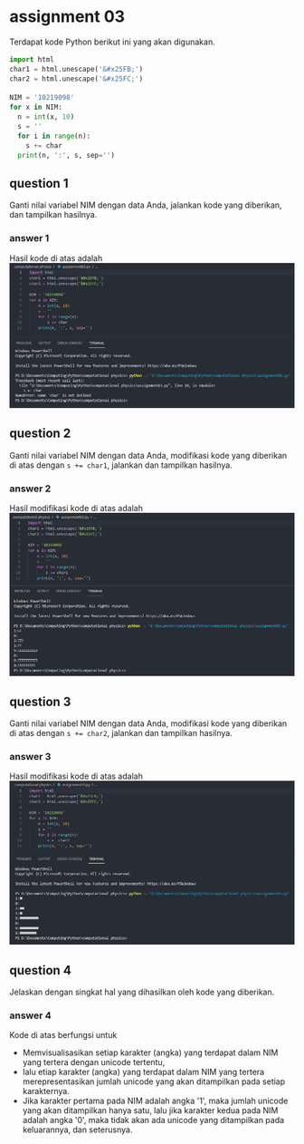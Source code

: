 # assignment 03
Terdapat kode Python berikut ini yang akan digunakan.
```python
import html
char1 = html.unescape('&#x25FB;')
char2 = html.unescape('&#x25FC;')

NIM = '10219098'
for x in NIM:
  n = int(x, 10)
  s = ''
  for i in range(n):
    s += char
  print(n, ':', s, sep='')
```

## question 1
Ganti nilai variabel NIM dengan data Anda, jalankan kode yang diberikan, dan tampilkan hasilnya.

### answer 1
Hasil kode di atas adalah
![alt text](https://github.com/AldianNurAzmar/fi3201-01-2021-2/blob/main/assignments/03/10219098/computational%20physics_assignment%2003_char.png)

## question 2
Ganti nilai variabel NIM dengan data Anda, modifikasi kode yang diberikan di atas dengan `s += char1`, jalankan dan tampilkan hasilnya.

### answer 2
Hasil modifikasi kode di atas adalah
![alt_text](https://github.com/AldianNurAzmar/fi3201-01-2021-2/blob/main/assignments/03/10219098/computational%20physics_assignment%2003_char1.png)

## question 3
Ganti nilai variabel NIM dengan data Anda, modifikasi kode yang diberikan di atas dengan `s += char2`, jalankan dan tampilkan hasilnya.

### answer 3
Hasil modifikasi kode di atas adalah
![alt_text](https://github.com/AldianNurAzmar/fi3201-01-2021-2/blob/main/assignments/03/10219098/computational%20physics_assignment%2003_char2.png)

## question 4
Jelaskan dengan singkat hal yang dihasilkan oleh kode yang diberikan.

### answer 4
Kode di atas berfungsi untuk
+ Memvisualisasikan setiap karakter (angka) yang terdapat dalam NIM yang tertera dengan unicode tertentu,
+ lalu etiap karakter (angka) yang terdapat dalam NIM yang tertera merepresentasikan jumlah unicode yang akan ditampilkan pada setiap karakternya.
+ Jika karakter pertama pada NIM adalah angka '1', maka jumlah unicode yang akan ditampilkan hanya satu, lalu jika karakter kedua pada NIM adalah angka '0', maka tidak akan ada unicode yang ditampilkan pada keluarannya, dan seterusnya. 
